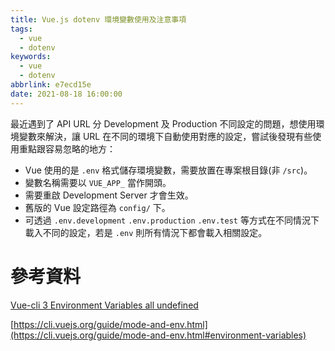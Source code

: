 ```yaml
---
title: Vue.js dotenv 環境變數使用及注意事項
tags:
  - vue
  - dotenv
keywords:
  - vue
  - dotenv
abbrlink: e7ecd15e
date: 2021-08-18 16:00:00
---
```


最近遇到了 API URL 分 Development 及 Production 不同設定的問題，想使用環境變數來解決，讓 URL 在不同的環境下自動使用對應的設定，嘗試後發現有些使用重點跟容易忽略的地方：

<!-- more -->

- Vue 使用的是 `.env` 格式儲存環境變數，需要放置在專案根目錄(非 `/src`)。
- 變數名稱需要以 `VUE_APP_` 當作開頭。
- 需要重啟 Development Server 才會生效。
- 舊版的 Vue 設定路徑為 `config/` 下。
- 可透過 `.env.development` `.env.production` `.env.test` 等方式在不同情況下載入不同的設定，若是 `.env` 則所有情況下都會載入相關設定。

# 參考資料

[Vue-cli 3 Environment Variables all undefined](https://stackoverflow.com/questions/55510326/vue-cli-3-environment-variables-all-undefined)

[https://cli.vuejs.org/guide/mode-and-env.html](https://cli.vuejs.org/guide/mode-and-env.html#environment-variables)